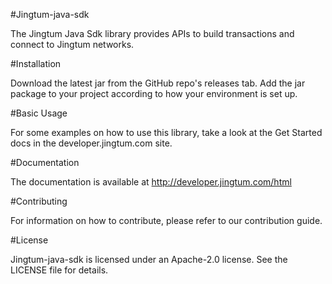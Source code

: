 #Jingtum-java-sdk

The Jingtum Java Sdk library provides APIs to build transactions and connect to Jingtum networks.

#Installation

Download the latest jar from the GitHub repo's releases tab. Add the jar package to your project according to how your environment is set up.

#Basic Usage

For some examples on how to use this library, take a look at the Get Started docs in the developer.jingtum.com site.

#Documentation

The documentation is available at http://developer.jingtum.com/html

#Contributing

For information on how to contribute, please refer to our contribution guide.

#License

Jingtum-java-sdk is licensed under an Apache-2.0 license. See the LICENSE file for details.